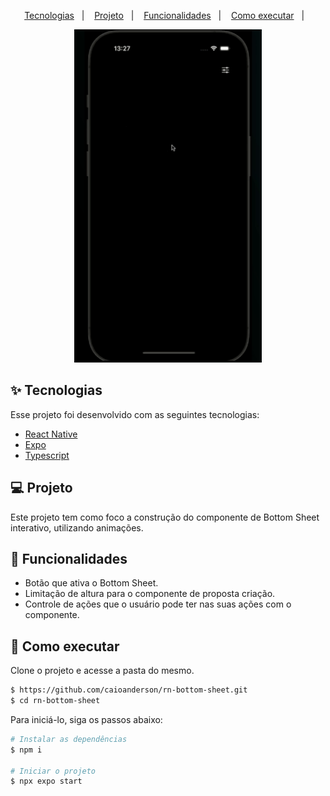 <p align="center">
  <a href="#-tecnologias">Tecnologias</a>&nbsp;&nbsp;&nbsp;|&nbsp;&nbsp;&nbsp;
  <a href="#-projeto">Projeto</a>&nbsp;&nbsp;&nbsp;|&nbsp;&nbsp;&nbsp;
  <a href="#-funcionalidades">Funcionalidades</a>&nbsp;&nbsp;&nbsp;|&nbsp;&nbsp;&nbsp;
  <a href="#-como-executar">Como executar</a>&nbsp;&nbsp;&nbsp;|&nbsp;&nbsp;&nbsp;
</p>

 <p align="center">
   <img src="https://raw.githubusercontent.com/caioanderson/rn-bottom-sheet/main/record/app.gif" width="300"/>
 </p>

## ✨ Tecnologias

Esse projeto foi desenvolvido com as seguintes tecnologias:

- [React Native](https://reactnative.dev/)
- [Expo](https://reactnative.dev/](https://expo.dev/))
- [Typescript](https://www.typescriptlang.org)

## 💻 Projeto

Este projeto tem como foco a construção do componente de Bottom Sheet interativo, utilizando animações.
  
## 🔗 Funcionalidades
  
- Botão que ativa o Bottom Sheet.
- Limitação de altura para o componente de proposta criação.
- Controle de ações que o usuário pode ter nas suas ações com o componente.
  
## 🚀 Como executar
  
Clone o projeto e acesse a pasta do mesmo.
  
```bash
$ https://github.com/caioanderson/rn-bottom-sheet.git
$ cd rn-bottom-sheet
```

Para iniciá-lo, siga os passos abaixo:
```bash
# Instalar as dependências
$ npm i

# Iniciar o projeto
$ npx expo start
```

